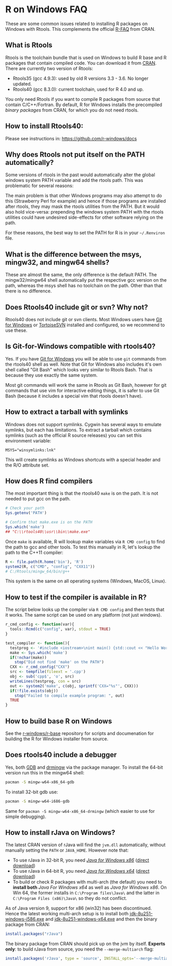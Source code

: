 # R on Windows FAQ

These are some common issues related to installing R packages on Windows with Rtools. This complements the official [R-FAQ](https://cran.r-project.org/doc/FAQ/R-FAQ.html) from CRAN.


## What is Rtools

Rtools is the toolchain bundle that is used on Windows to build R base and R packages that contain compiled code. You can download it from [CRAN](https://cran.r-project.org/bin/windows/Rtools/). There are currently two version of Rtools:

 - Rtools35 (gcc 4.9.3): used by old R versions 3.3 - 3.6. No longer updated.
 - Rtools40 (gcc 8.3.0): current toolchain, used for R 4.0 and up.

You only need Rtools if you want to compile R packages from source that contain C/C++/Fortran. By default, R for Windows installs the precompiled _binary packages_ from CRAN, for which you do not need rtools.

## How to install Rtools40:

Please see instructions in: https://github.com/r-windows/docs


## Why does Rtools not put itself on the PATH automatically?

Some versions of rtools in the past would automatically alter the global windows system PATH variable and add the rtools path. This was problematic for several reasons:

The main problem is that other Windows programs may also attempt to do this (Strawberry Perl for example) and hence if those programs are installed after rtools, they may mask the rtools utilities from the PATH. But it would also hold vice-versa: prepending the windows system PATH with the rtools utilities could have undesired side-effects for other software relying on the path.

For these reasons, the best way to set the PATH for R is in your `~/.Renviron` file.


## What is the difference between the msys, mingw32, and mingw64 shells?

These are almost the same, the only difference is the default PATH. The mingw32/mingw64 shell automatically put the respective gcc version on the path, whereas the msys shell has no toolchain on the path. Other than that there is no difference.


## Does Rtools40 include git or svn? Why not?

Rtools40 does not include git or svn clients. Most Windows users have [Git for Windows](https://git-scm.com/download/win) or [TortoiseSVN](https://tortoisesvn.net/) installed and configured, so we recommend to use these.


## Is Git-for-Windows compatible with rtools40?

Yes. If you have [Git for Windows](https://git-scm.com/download/win) you will be able to use `git` commands from the rtools40 shell as well. Note that Git for Windows also includes it's own shell called "Git Bash" which looks very similar to Rtools Bash. That is because they use exactly the same system.

Most git commands will work the same in Rtools as Git Bash, however for git commands that use vim for interactive editing things, it is safer to use Git Bash (because it includes a special vim that rtools doesn't have).


## How to extract a tarball with symlinks

Windows does not support symlinks. Cygwin has several ways to emulate symlinks, but each has limitations. To extract a tarball which contains symlinks (such as the official R source releases) you can set this environment variable: 

```
MSYS="winsymlinks:lnk"
```

This will create symlinks as Windows shortcuts with a special header and the R/O attribute set.


## How does R find compilers

The most important thing is that the rtools40 `make` is on the path. It is not needed to put gcc on the path.

```r
# Check your path
Sys.getenv('PATH')

# Confirm that make.exe is on the PATH
Sys.which('make')
## "C:\\rtools40\\usr\\bin\\make.exe"
```

Once `make` is available, R will lookup make variables via `R CMD config` to find the path to gcc and other tools. To test this manually in R, let's lookup the path to the C++11 compiler:

```r
R <- file.path(R.home('bin'), 'R')
system2(R, c("CMD", "config", "CXX11"))
# C:/Rtools/mingw_64/bin/g++
```

This system is the same on all operating systems (Windows, MacOS, Linux).


## How to test if the compiler is available in R?

The script below looks up the compiler via `R CMD config` and then tests that it works. The same script can be used on any platform (not just windows).

```r
r_cmd_config <- function(var){
  tools::Rcmd(c("config", var), stdout = TRUE)
}

test_compiler <- function(){
  testprog <- '#include <iostream>\nint main() {std::cout << "Hello World!";}'
  make <- Sys.which('make')
  if(!nchar(make))
    stop("Did not find 'make' on the PATH")
  CXX <- r_cmd_config("CXX")
  src <- tempfile(fileext = '.cpp')
  obj <- sub('cpp$', 'o', src)
  writeLines(testprog, con = src)
  out <- system2('make', c(obj, sprintf('CXX="%s"', CXX)))
  if(!file.exists(obj))
    stop("Failed to compile example program: ", out)
  TRUE
}
```

## How to build base R on Windows

See the [r-windows/r-base](https://github.com/r-windows/r-base) repository for scripts and documenation for building the R for Windows installer from source.


## Does rtools40 include a debugger

Yes, both [GDB](https://www.gnu.org/software/gdb/) and [drmingw](https://github.com/jrfonseca/drmingw) via the package manager. To install the 64-bit version run this in the mingw64 shell:

```sh
pacman -S mingw-w64-x86_64-gdb
```

To install 32-bit gdb use:

```sh
pacman -S mingw-w64-i686-gdb
```

Same for `pacman -S mingw-w64-x86_64-drmingw` (which easier to use for simple debugging).

## How to install rJava on Windows?

The latest CRAN version of rJava will find the `jvm.dll` automatically, without manually setting the `PATH` or `JAVA_HOME`. However note that:
 
 - To use rJava in 32-bit R, you need [_Java for Windows x86_](https://www.oracle.com/java/technologies/javase-jdk8-downloads.html) ([direct download](https://github.com/portapps/untouched/releases/tag/oracle-jdk-8u251))
 - To use rJava in 64-bit R, you need [_Java for Windows x64_](https://www.oracle.com/java/technologies/javase-jdk8-downloads.html) ([direct download](https://github.com/portapps/untouched/releases/tag/oracle-jdk-8u251))
 - To build or check R packages with multi-arch (the default) you need to  __install both__ _Java For Windows x64_ as well as _Java for Windows x86_. On Win 64, the former installs in `C:\Program files\Java\` and the latter in `C:\Program Files (x86)\Java\` so they do not conflict.

As of Java version 9, support for x86 (win32) has been discontinued. Hence the latest working multi-arch setup is to install both [jdk-8u251-windows-i586.exe](https://www.oracle.com/java/technologies/javase-jdk8-downloads.html) and [jdk-8u251-windows-x64.exe](https://www.oracle.com/java/technologies/javase-jdk8-downloads.html) and then the binary package from CRAN: 

```r
install.packages("rJava")
```

The binary package from CRAN should pick up on the jvm by itself. __Experts only__: to build rJava from source, you need the `--merge-multiarch` flag:

```r
install.packages('rJava', type = 'source', INSTALL_opts='--merge-multiarch')
```




